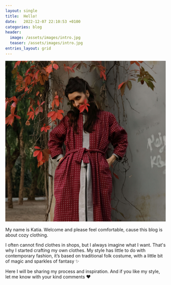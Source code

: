```yaml
---
layout: single
title:  Hello!
date:   2022-12-07 22:10:53 +0100
categories: blog
header:
  image: /assets/images/intro.jpg
  teaser: /assets/images/intro.jpg
entries_layout: grid
---
```

![Me in my handmade kimono](/assets/images/intro.jpg)

My name is Katia. Welcome and please feel comfortable, cause this blog is about cozy clothing.

I often cannot find clothes in shops, but I always imagine what I want. That's why I started crafting my own clothes. My style has little to do with contemporary fashion, it’s based on traditional folk costume, with a little bit of magic and sparkles of fantasy ✨

Here I will be sharing my process and inspiration. And if you like my style, let me know with your kind comments ❤
